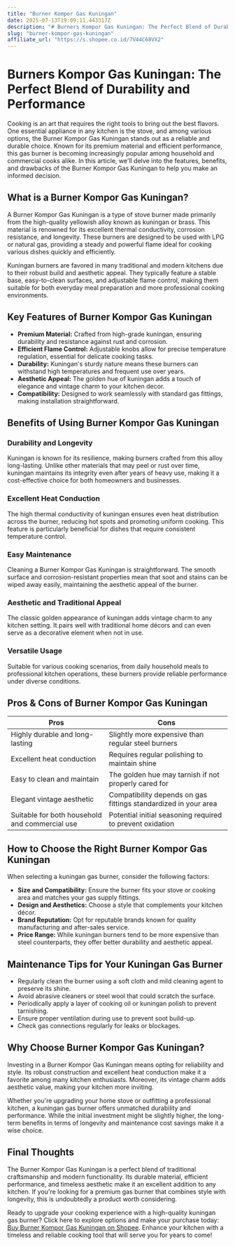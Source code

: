 ```yaml
---
title: "Burner Kompor Gas Kuningan"
date: 2025-07-13T19:09:11.443317Z
description: "# Burners Kompor Gas Kuningan: The Perfect Blend of Durability and Performance..."
slug: "burner-kompor-gas-kuningan"
affiliate_url: "https://s.shopee.co.id/7V44C68VX2"
---
```

# Burners Kompor Gas Kuningan: The Perfect Blend of Durability and Performance

Cooking is an art that requires the right tools to bring out the best flavors. One essential appliance in any kitchen is the stove, and among various options, the Burner Kompor Gas Kuningan stands out as a reliable and durable choice. Known for its premium material and efficient performance, this gas burner is becoming increasingly popular among household and commercial cooks alike. In this article, we'll delve into the features, benefits, and drawbacks of the Burner Kompor Gas Kuningan to help you make an informed decision.

## What is a Burner Kompor Gas Kuningan?

A Burner Kompor Gas Kuningan is a type of stove burner made primarily from the high-quality yellowish alloy known as kuningan or brass. This material is renowned for its excellent thermal conductivity, corrosion resistance, and longevity. These burners are designed to be used with LPG or natural gas, providing a steady and powerful flame ideal for cooking various dishes quickly and efficiently.

Kuningan burners are favored in many traditional and modern kitchens due to their robust build and aesthetic appeal. They typically feature a stable base, easy-to-clean surfaces, and adjustable flame control, making them suitable for both everyday meal preparation and more professional cooking environments.

## Key Features of Burner Kompor Gas Kuningan

- **Premium Material:** Crafted from high-grade kuningan, ensuring durability and resistance against rust and corrosion.
- **Efficient Flame Control:** Adjustable knobs allow for precise temperature regulation, essential for delicate cooking tasks.
- **Durability:** Kuningan's sturdy nature means these burners can withstand high temperatures and frequent use over years.
- **Aesthetic Appeal:** The golden hue of kuningan adds a touch of elegance and vintage charm to your kitchen decor.
- **Compatibility:** Designed to work seamlessly with standard gas fittings, making installation straightforward.

## Benefits of Using Burner Kompor Gas Kuningan

### Durability and Longevity

Kuningan is known for its resilience, making burners crafted from this alloy long-lasting. Unlike other materials that may peel or rust over time, kuningan maintains its integrity even after years of heavy use, making it a cost-effective choice for both homeowners and businesses.

### Excellent Heat Conduction

The high thermal conductivity of kuningan ensures even heat distribution across the burner, reducing hot spots and promoting uniform cooking. This feature is particularly beneficial for dishes that require consistent temperature control.

### Easy Maintenance

Cleaning a Burner Kompor Gas Kuningan is straightforward. The smooth surface and corrosion-resistant properties mean that soot and stains can be wiped away easily, maintaining the aesthetic appeal of the burner.

### Aesthetic and Traditional Appeal

The classic golden appearance of kuningan adds vintage charm to any kitchen setting. It pairs well with traditional home décors and can even serve as a decorative element when not in use.

### Versatile Usage

Suitable for various cooking scenarios, from daily household meals to professional kitchen operations, these burners provide reliable performance under diverse conditions.

## Pros & Cons of Burner Kompor Gas Kuningan

| **Pros**                     | **Cons**                          |
|------------------------------|-----------------------------------|
| Highly durable and long-lasting | Slightly more expensive than regular steel burners |
| Excellent heat conduction  | Requires regular polishing to maintain shine |
| Easy to clean and maintain | The golden hue may tarnish if not properly cared for |
| Elegant vintage aesthetic  | Compatibility depends on gas fittings standardized in your area |
| Suitable for both household and commercial use | Potential initial seasoning required to prevent oxidation |

## How to Choose the Right Burner Kompor Gas Kuningan

When selecting a kuningan gas burner, consider the following factors:

- **Size and Compatibility:** Ensure the burner fits your stove or cooking area and matches your gas supply fittings.
- **Design and Aesthetics:** Choose a style that complements your kitchen décor.
- **Brand Reputation:** Opt for reputable brands known for quality manufacturing and after-sales service.
- **Price Range:** While kuningan burners tend to be more expensive than steel counterparts, they offer better durability and aesthetic appeal.

## Maintenance Tips for Your Kuningan Gas Burner

- Regularly clean the burner using a soft cloth and mild cleaning agent to preserve its shine.
- Avoid abrasive cleaners or steel wool that could scratch the surface.
- Periodically apply a layer of cooking oil or kuningan polish to prevent tarnishing.
- Ensure proper ventilation during use to prevent soot build-up.
- Check gas connections regularly for leaks or blockages.

## Why Choose Burner Kompor Gas Kuningan?

Investing in a Burner Kompor Gas Kuningan means opting for reliability and style. Its robust construction and excellent heat conduction make it a favorite among many kitchen enthusiasts. Moreover, its vintage charm adds aesthetic value, making your kitchen more inviting.

Whether you're upgrading your home stove or outfitting a professional kitchen, a kuningan gas burner offers unmatched durability and performance. While the initial investment might be slightly higher, the long-term benefits in terms of longevity and maintenance cost savings make it a wise choice.

## Final Thoughts

The Burner Kompor Gas Kuningan is a perfect blend of traditional craftsmanship and modern functionality. Its durable material, efficient performance, and timeless aesthetic make it an excellent addition to any kitchen. If you're looking for a premium gas burner that combines style with longevity, this is undoubtedly a product worth considering.

Ready to upgrade your cooking experience with a high-quality kuningan gas burner? Click here to explore options and make your purchase today: [Buy Burner Kompor Gas Kuningan on Shopee](https://s.shopee.co.id/7V44C68VX2). Enhance your kitchen with a timeless and reliable cooking tool that will serve you for years to come!